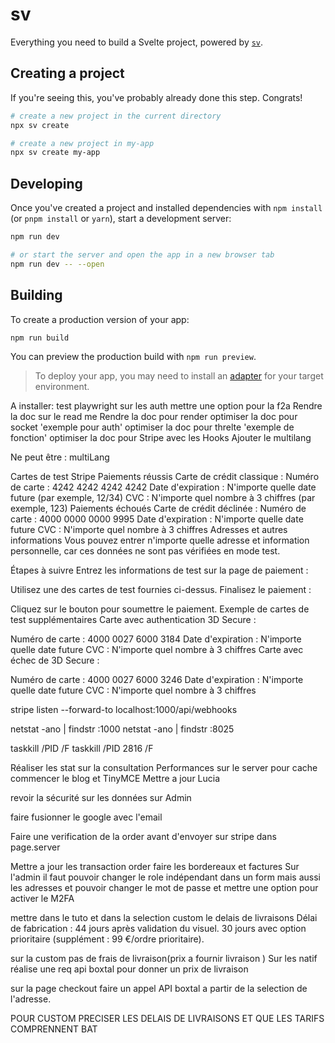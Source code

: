 # sv

Everything you need to build a Svelte project, powered by [`sv`](https://github.com/sveltejs/cli).

## Creating a project

If you're seeing this, you've probably already done this step. Congrats!

```bash
# create a new project in the current directory
npx sv create

# create a new project in my-app
npx sv create my-app
```

## Developing

Once you've created a project and installed dependencies with `npm install` (or `pnpm install` or `yarn`), start a development server:

```bash
npm run dev

# or start the server and open the app in a new browser tab
npm run dev -- --open
```

## Building

To create a production version of your app:

```bash
npm run build
```

You can preview the production build with `npm run preview`.

> To deploy your app, you may need to install an [adapter](https://svelte.dev/docs/kit/adapters) for your target environment.

A installer:
test playwright sur les auth
mettre une option pour la f2a
Rendre la doc sur le read me
Rendre la doc pour render
optimiser la doc pour socket 'exemple pour auth'
optimiser la doc pour threlte 'exemple de fonction'
optimiser la doc pour Stripe avec les Hooks
Ajouter le multilang


Ne peut être :
multiLang



Cartes de test Stripe
Paiements réussis
Carte de crédit classique :
Numéro de carte : 4242 4242 4242 4242
Date d'expiration : N'importe quelle date future (par exemple, 12/34)
CVC : N'importe quel nombre à 3 chiffres (par exemple, 123)
Paiements échoués
Carte de crédit déclinée :
Numéro de carte : 4000 0000 0000 9995
Date d'expiration : N'importe quelle date future
CVC : N'importe quel nombre à 3 chiffres
Adresses et autres informations
Vous pouvez entrer n'importe quelle adresse et information personnelle, car ces données ne sont pas vérifiées en mode test.

Étapes à suivre
Entrez les informations de test sur la page de paiement :

Utilisez une des cartes de test fournies ci-dessus.
Finalisez le paiement :

Cliquez sur le bouton pour soumettre le paiement.
Exemple de cartes de test supplémentaires
Carte avec authentication 3D Secure :

Numéro de carte : 4000 0027 6000 3184
Date d'expiration : N'importe quelle date future
CVC : N'importe quel nombre à 3 chiffres
Carte avec échec de 3D Secure :

Numéro de carte : 4000 0027 6000 3246
Date d'expiration : N'importe quelle date future
CVC : N'importe quel nombre à 3 chiffres

stripe listen --forward-to localhost:1000/api/webhooks

netstat -ano | findstr :1000
netstat -ano | findstr :8025

taskkill /PID <PID> /F
taskkill /PID 2816 /F



Réaliser les stat sur la consultation
Performances sur le server pour cache
commencer le blog et TinyMCE
Mettre a jour Lucia



revoir la sécurité sur les données sur Admin




faire fusionner le google avec l'email


Faire une verification de la order avant d'envoyer sur stripe dans page.server

Mettre a jour les transaction order
faire les bordereaux et factures
Sur l'admin il faut pouvoir changer le role indépendant dans un form mais aussi les adresses et pouvoir changer le mot de passe et mettre une option pour activer le M2FA






mettre dans le tuto et dans la selection custom le delais de livraisons
Délai de fabrication :
44 jours après validation du visuel.
30 jours avec option prioritaire (supplément : 99 €/ordre prioritaire).

sur la custom pas de frais de livraison(prix a fournir livraison )
Sur les natif réalise une req api boxtal pour donner un prix de livraison



sur la page checkout faire un appel API boxtal a partir de la selection de l'adresse.

POUR CUSTOM PRECISER LES DELAIS DE LIVRAISONS ET QUE LES TARIFS COMPRENNENT BAT